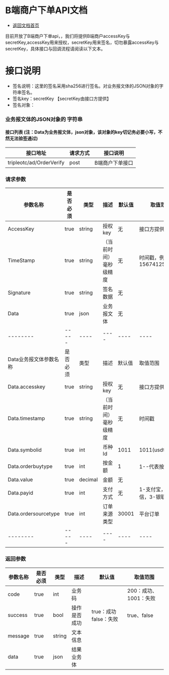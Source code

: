# B端商户下单API文档

* [返回文档首页](https://github.com/coinWinApi/API_Docs)

目前开放了B端商户下单api，，我们将提供B端商户accessKey与secretKey,accessKey用来授权，secretKey用来签名，切勿暴露accessKey与secretKey，具体接口与回调流程请阅读以下文本。
# 接口说明
- 签名说明：这里的签名采用sha256进行签名。对业务报文体的JSON对象的字符串签名。
- 签名key：secretKey 【secretKey由接口方提供】
- 签名对象：
### 业务报文体的JSON对象的 字符串 


#### 接口列表 (注：Data为业务报文体，json对象，该对象的key切记务必要小写，不然无法验签通过)

|接口地址|请求方式|接口说明|
| --------   | -----  | ----  |
|tripleotc/ad/OrderVerify|post|B端商户下单接口|

### 请求参数
|参数名称|是否必须|类型|描述|默认值|取值范围|
| --------   | -----  | ----  | ----  | ----  | ----  |
|AccessKey|true|string|授权key|无|接口方提供|
|TimeStamp|true|string|（当前时间）毫秒级精度|无|时间戳，例：1567412503000|
|Signature|true|string|签名数据|无||
|Data|true|json|业务报文体|无||
| --------   | -----  | ----  | ----  | ----  | ----  |
|Data业务报文体参数名称|是否必须|类型|描述|默认值|取值范围|
|Data.accesskey|true|string|授权key|无|接口方提供|
|Data.timestamp|true|string|（当前时间）毫秒级精度|无|时间戳|
|Data.symbolid|true|int|币种Id|1011|1011(usdt)|
|Data.orderbuytype|true|int|按金额|1|1--代表按金额|
|Data.value|true|decimal|金额|无||
|Data.payid|true|int|支付方式|无|1-支付宝，2-微信，3-银联|
|Data.ordersourcetype|true|int|订单来源类型|30001|平台订单|
| --------   | -----  | ----  | ----  | ----  | ----  |
### 返回参数

|参数名称|是否必须|类型|描述|默认值|取值范围|
| --------   | -----  | ----  | ----  | ----  | ----  |
|code|true|int|业务码||200：成功、1001：失败|
|success|true|bool|操作是否成功|true：成功 false：失败|true、false|
|message|true|string|文本信息|||
|data|true|json|结果业务体||||
